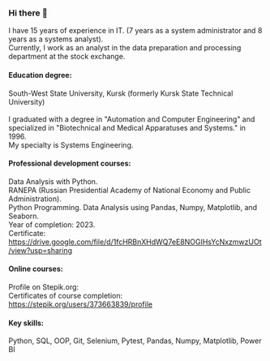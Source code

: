 ### Hi there 👋
I have 15 years of experience in IT. (7 years as a system administrator and 8 years as a systems analyst).<br>
Currently, I work as an analyst in the data preparation and processing department at the stock exchange.<br>
#### Education degree:
South-West State University, Kursk (formerly Kursk State Technical University)<br>  
I graduated with a degree in "Automation and Computer Engineering" and specialized in "Biotechnical and Medical Apparatuses and Systems." in 1996.<br>
My specialty is Systems Engineering.
#### Professional development courses:
Data Analysis with Python.<br>
RANEPA (Russian Presidential Academy of National Economy and Public Administration).<br>
Python Programming. Data Analysis using Pandas, Numpy, Matplotlib, and Seaborn.<br>
Year of completion: 2023.<br> 
Certificate:<br>
https://drive.google.com/file/d/1fcHRBnXHdWQ7eE8NOGIHsYcNxzmwzUOt/view?usp=sharing
#### Online courses:<br>
Profile on Stepik.org:<br>
Certificates of course completion:<br>
https://stepik.org/users/373663839/profile<br>
#### Key skills:
Python, SQL, OOP, Git, Selenium, Pytest, Pandas, Numpy, Matplotlib, Power BI






<!--
**kholobtseva/kholobtseva** is a ✨ _special_ ✨ repository because its `README.md` (this file) appears on your GitHub profile.

Here are some ideas to get you started:

- 🔭 I’m currently working on ...
- 🌱 I’m currently learning ...
- 👯 I’m looking to collaborate on ...
- 🤔 I’m looking for help with ...
- 💬 Ask me about ...
- 📫 How to reach me: ...
- 😄 Pronouns: ...
- ⚡ Fun fact: ...
-->
